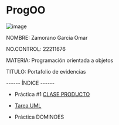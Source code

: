 # ProgOO

![image](https://user-images.githubusercontent.com/126824615/224875928-4d4da4a4-6ea2-4b4c-92c4-513e376cb66d.png)


NOMBRE: Zamorano Garcia Omar

NO.CONTROL: 22211676

MATERIA: Programación orientada a objetos

TITULO: Portafolio de evidencias



------ ÍNDICE ------

+ Práctica #1 [CLASE PRODUCTO](https://docs.google.com/document/d/1rDYrlZrTwsQ5gM_Xy0mYY87Iz5xHSOpxROwU6CuU8x0/edit?usp=sharing)

+ [Tarea UML](https://drive.google.com/file/d/1qGtukfLf1z1rjkii-jzSepm1ZzpmqKcu/view?usp=sharing)

+ Práctica DOMINOES  
